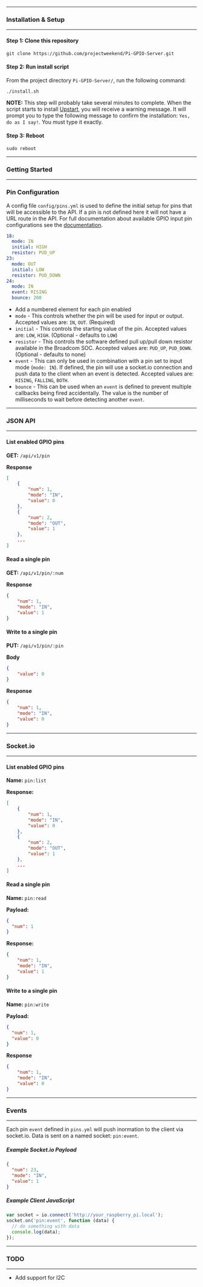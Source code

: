 ------------------------------------------------------------------------------

### Installation & Setup

------------------------------------------------------------------------------

#### Step 1: Clone this repository

```
git clone https://github.com/projectweekend/Pi-GPIO-Server.git
```

#### Step 2: Run install script

From the project directory `Pi-GPIO-Server/`, run the following command:

```
./install.sh
```

**NOTE:** This step will probably take several minutes to complete. When the script starts to install [Upstart](http://upstart.ubuntu.com/), you will receive a warning message. It will prompt you to type the following message to confirm the installation: `Yes, do as I say!`. You must type it exactly.

#### Step 3: Reboot

```
sudo reboot
```


------------------------------------------------------------------------------

### Getting Started

------------------------------------------------------------------------------

### Pin Configuration

A config file `config/pins.yml` is used to define the initial setup for pins that will be accessible to the API. If a pin is not defined here it will not have a URL route in the API. For full documentation about available GPIO input pin configurations see the [documentation](http://sourceforge.net/p/raspberry-gpio-python/wiki/Examples/).

```yaml
18:
  mode: IN
  initial: HIGH
  resistor: PUD_UP
23:
  mode: OUT
  initial: LOW
  resistor: PUD_DOWN
24:
  mode: IN
  event: RISING
  bounce: 200
```

* Add a numbered element for each pin enabled
* `mode` - This controls whether the pin will be used for input or output. Accepted values are: `IN`, `OUT`. (Required)
* `initial` - This controls the starting value of the pin. Accepted values are: `LOW`, `HIGH`. (Optional - defaults to `LOW`)
* `resistor` - This controls the software defined pull up/pull down resistor available in the Broadcom SOC. Accepted values are: `PUD_UP`, `PUD_DOWN`. (Optional - defaults to none)
* `event` - This can only be used in combination with a pin set to input mode (`mode: IN`). If defined, the pin will use a socket.io connection and push data to the client when an event is detected. Accepted values are: `RISING`, `FALLING`, `BOTH`.
* `bounce` - This can be used when an `event` is defined to prevent multiple callbacks being fired accidentally. The value is the number of milliseconds to wait before detecting another `event`.


------------------------------------------------------------------------------

### JSON API

------------------------------------------------------------------------------

#### List enabled GPIO pins

**GET:** `/api/v1/pin`

**Response**

```json
[
    {
        "num": 1,
        "mode": "IN",
        "value": 0
    },
    {
        "num": 2,
        "mode": "OUT",
        "value": 1
    },
    ...
]
```

#### Read a single pin

**GET:** `/api/v1/pin/:num`

**Response**

```json
{
    "num": 1,
    "mode": "IN",
    "value": 1
}
```

#### Write to a single pin

**PUT:** `/api/v1/pin/:pin`

**Body**

```json
{
    "value": 0
}
```

**Response**

```json
{
    "num": 1,
    "mode": "IN",
    "value": 0
}
```


------------------------------------------------------------------------------

### Socket.io

------------------------------------------------------------------------------

#### List enabled GPIO pins

**Name:** `pin:list`

**Response:**

```json
[
    {
        "num": 1,
        "mode": "IN",
        "value": 0
    },
    {
        "num": 2,
        "mode": "OUT",
        "value": 1
    },
    ...
]
```

#### Read a single pin

**Name:** `pin:read`

**Payload:**

```json
{
  "num": 1
}
```

**Response:**

```json
{
    "num": 1,
    "mode": "IN",
    "value": 1
}
```

#### Write to a single pin

**Name:** `pin:write`

**Payload:**

```json
{
  "num": 1,
  "value": 0
}
```

**Response**

```json
{
    "num": 1,
    "mode": "IN",
    "value": 0
}
```


------------------------------------------------------------------------------

### Events

------------------------------------------------------------------------------

Each pin `event` defined in `pins.yml` will push inormation to the client via socket.io. Data is sent on a named socket: `pin:event`.

##### Example Socket.io Payload

```json
{
  "num": 23,
  "mode": "IN",
  "value": 1
}
```

##### Example Client JavaScript

```javascript
var socket = io.connect('http://your_raspberry_pi.local');
socket.on('pin:event', function (data) {
  // do something with data
  console.log(data);
});
```


------------------------------------------------------------------------------

### TODO

------------------------------------------------------------------------------

* Add support for I2C
